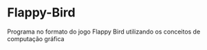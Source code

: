 # Flappy-Bird
Programa no formato do jogo Flappy Bird utilizando os conceitos de computação gráfica
